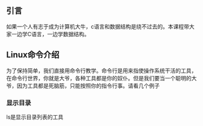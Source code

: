 ## 引言

如果一个人有志于成为计算机大牛，c语言和数据结构是绕不过去的。本课程带大家一边学C语言，一边学数据结构。

## Linux命令介绍
为了保持简单，我们直接用命令行教学。命令行是用来指使操作系统干活的工具，在命令行世界，你就是大爷，各种工具都是你的奴仆。但是我们要当一个聪明的大爷，因为工具都是死脑筋，只能按照你的指令行事。请看几个例子

### 显示目录
ls是显示目录列表的工具



